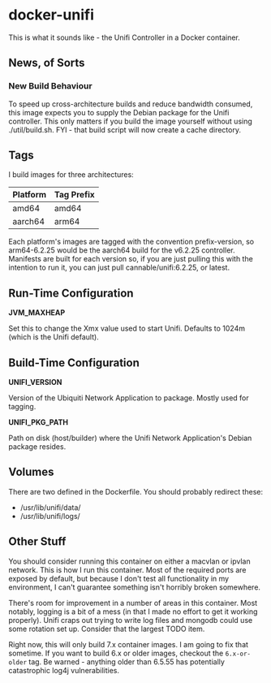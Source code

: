 # docker-unifi

This is what it sounds like - the Unifi Controller in a Docker container.

## News, of Sorts

### New Build Behaviour

To speed up cross-architecture builds and reduce bandwidth consumed, this image
expects you to supply the Debian package for the Unifi controller. This only
matters if you build the image yourself without using ./util/build.sh. FYI -
that build script will now create a cache directory.

## Tags

I build images for three architectures:

| Platform | Tag Prefix |
| -------- | ---------- |
| amd64 | amd64 |
| aarch64 | arm64 |

Each platform's images are tagged with the convention prefix-version, so
arm64-6.2.25 would be the aarch64 build for the v6.2.25 controller. Manifests
are built for each version so, if you are just pulling this with the intention
to run it, you can just pull cannable/unifi:6.2.25, or latest.

## Run-Time Configuration

**JVM_MAXHEAP**

Set this to change the Xmx value used to start Unifi. Defaults to 1024m (which
is the Unifi default).

## Build-Time Configuration

**UNIFI_VERSION**

Version of the Ubiquiti Network Application to package. Mostly used for tagging.

**UNIFI_PKG_PATH**

Path on disk (host/builder) where the Unifi Network Application's Debian package
resides.

## Volumes

There are two defined in the Dockerfile. You should probably redirect these:

* /usr/lib/unifi/data/
* /usr/lib/unifi/logs/

## Other Stuff

You should consider running this container on either a macvlan or ipvlan
network. This is how I run this container. Most of the required ports are
exposed by default, but because I don't test all functionality in my
environment, I can't guarantee something isn't horribly broken somewhere.

There's room for improvement in a number of areas in this container. Most
notably, logging is a bit of a mess (in that I made no effort to get it working
properly). Unifi craps out trying to write log files and mongodb could use some
rotation set up. Consider that the largest TODO item.

Right now, this will only build 7.x container images. I am going to fix that
sometime. If you want to build 6.x or older images, checkout the `6.x-or-older`
tag. Be warned - anything older than 6.5.55 has potentially catastrophic log4j
vulnerabilities.